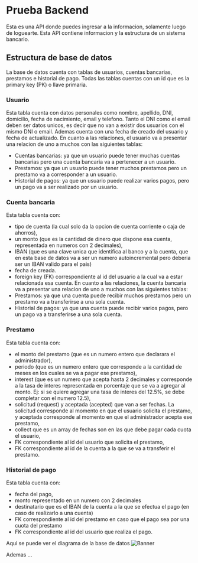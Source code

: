 # Prueba Backend

Esta es una API donde puedes ingresar a la informacion, solamente luego de loguearte.
Esta API contiene informacion y la estructura de un sistema bancario.

## Estructura de base de datos

La base de datos cuenta con tablas de usuarios, cuentas bancarias, prestamos e historial de pago.
Todas las tablas cuentas con un id que es la primary key (PK) o llave primaria.

### Usuario

Esta tabla cuenta con datos personales como nombre, apellido, DNI, domicilio, fecha de nacimiento, email y telefono.
Tanto el DNI como el email deben ser datos unicos, es decir que no van a existir dos usuarios con el mismo DNI o email.
Ademas cuenta con una fecha de creado del usuario y fecha de actualizado.
En cuanto a las relaciones, el usuario va a presentar una relacion de uno a muchos con las siguientes tablas:
- Cuentas bancarias: ya que un usuario puede tener muchas cuentas bancarias pero una cuenta bancaria va a pertenecer a un usuario.
- Prestamos: ya que un usuario puede tener muchos prestamos pero un prestamo va a corresponder a un usuario.
- Historial de pagos: ya que un usuario puede realizar varios pagos, pero un pago va a ser realizado por un usuario.

### Cuenta bancaria

Esta tabla cuenta con:
- tipo de cuenta (la cual solo da la opcion de cuenta corriente o caja de ahorros), 
- un monto (que es la cantidad de dinero que dispone esa cuenta, representada en numeros con 2 decimales), 
- IBAN (que es una clave unica que identifica al banco y a la cuenta, que en esta base de datos va a ser un numero autoincremental pero deberia ser un IBAN valido para el pais)
- fecha de creada.
- foreign key (FK) correspondiente al id del usuario a la cual va a estar relacionada esa cuenta.
En cuanto a las relaciones, la cuenta bancaria va a presentar una relacion de uno a muchos con las siguientes tablas:
- Prestamos: ya que una cuenta puede recibir muchos prestamos pero un prestamo va a transferirse a una sola cuenta.
- Historial de pagos: ya que una cuenta puede recibir varios pagos, pero un pago va a transferirse a una sola cuenta.

### Prestamo

Esta tabla cuenta con:
- el monto del prestamo (que es un numero entero que declarara el administrador), 
- periodo (que es un numero entero que corresponde a la cantidad de meses en los cuales se va a pagar ese prestamo), 
- interest (que es un numero que acepta hasta 2 decimales y corresponde a la tasa de interes representada en porcentaje que se va a agregar al monto. Ej: si se quiere agregar una tasa de interes del 12.5%, se debe completar con el numero 12.5),
- solicitud (request) y aceptada (acepted) que van a ser fechas. La solicitud corresponde al momento en que el usuario solicita el prestamo, y aceptada corresponde al momento en que el administrador acepta ese prestamo,
- collect que es un array de fechas son en las que debe pagar cada cuota el usuario,
- FK correspondiente al id del usuario que solicita el prestamo,
- FK correspondiente al id de la cuenta a la que se va a transferir el prestamo.

### Historial de pago

Esta tabla cuenta con:
- fecha del pago,
- monto representado en un numero con 2 decimales
- destinatario que es el IBAN de la cuenta a la que se efectua el pago (en caso de realizarlo a una cuenta)
- FK correspondiente al id del prestamo en caso que el pago sea por una cuota del prestamo
- FK correspondiente al id del usuario que realiza el pago.

Aqui se puede ver el diagrama de la base de datos
![Banner](/homebanking-back/images/Diagrama%20base%20de%20datos.drawio.png)

Ademas ...